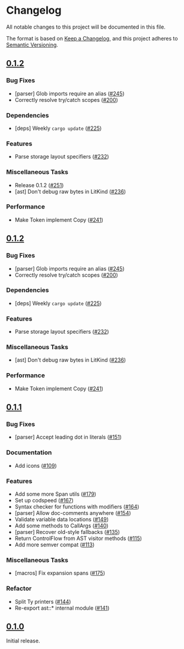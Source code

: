 # Changelog

All notable changes to this project will be documented in this file.

The format is based on [Keep a Changelog](https://keepachangelog.com/en/1.1.0/),
and this project adheres to [Semantic Versioning](https://semver.org/spec/v2.0.0.html).

## [0.1.2](https://github.com/paradigmxyz/solar/releases/tag/v0.1.2)

### Bug Fixes

- [parser] Glob imports require an alias ([#245](https://github.com/paradigmxyz/solar/issues/245))
- Correctly resolve try/catch scopes ([#200](https://github.com/paradigmxyz/solar/issues/200))

### Dependencies

- [deps] Weekly `cargo update` ([#225](https://github.com/paradigmxyz/solar/issues/225))

### Features

- Parse storage layout specifiers ([#232](https://github.com/paradigmxyz/solar/issues/232))

### Miscellaneous Tasks

- Release 0.1.2 ([#251](https://github.com/paradigmxyz/solar/issues/251))
- [ast] Don't debug raw bytes in LitKind ([#236](https://github.com/paradigmxyz/solar/issues/236))

### Performance

- Make Token implement Copy ([#241](https://github.com/paradigmxyz/solar/issues/241))

## [0.1.2](https://github.com/paradigmxyz/solar/releases/tag/v0.1.2)

### Bug Fixes

- [parser] Glob imports require an alias ([#245](https://github.com/paradigmxyz/solar/issues/245))
- Correctly resolve try/catch scopes ([#200](https://github.com/paradigmxyz/solar/issues/200))

### Dependencies

- [deps] Weekly `cargo update` ([#225](https://github.com/paradigmxyz/solar/issues/225))

### Features

- Parse storage layout specifiers ([#232](https://github.com/paradigmxyz/solar/issues/232))

### Miscellaneous Tasks

- [ast] Don't debug raw bytes in LitKind ([#236](https://github.com/paradigmxyz/solar/issues/236))

### Performance

- Make Token implement Copy ([#241](https://github.com/paradigmxyz/solar/issues/241))

## [0.1.1](https://github.com/paradigmxyz/solar/releases/tag/v0.1.1)

### Bug Fixes

- [parser] Accept leading dot in literals ([#151](https://github.com/paradigmxyz/solar/issues/151))

### Documentation

- Add icons ([#109](https://github.com/paradigmxyz/solar/issues/109))

### Features

- Add some more Span utils ([#179](https://github.com/paradigmxyz/solar/issues/179))
- Set up codspeed ([#167](https://github.com/paradigmxyz/solar/issues/167))
- Syntax checker for functions with modifiers ([#164](https://github.com/paradigmxyz/solar/issues/164))
- [parser] Allow doc-comments anywhere ([#154](https://github.com/paradigmxyz/solar/issues/154))
- Validate variable data locations ([#149](https://github.com/paradigmxyz/solar/issues/149))
- Add some methods to CallArgs ([#140](https://github.com/paradigmxyz/solar/issues/140))
- [parser] Recover old-style fallbacks ([#135](https://github.com/paradigmxyz/solar/issues/135))
- Return ControlFlow from AST visitor methods ([#115](https://github.com/paradigmxyz/solar/issues/115))
- Add more semver compat ([#113](https://github.com/paradigmxyz/solar/issues/113))

### Miscellaneous Tasks

- [macros] Fix expansion spans ([#175](https://github.com/paradigmxyz/solar/issues/175))

### Refactor

- Split Ty printers ([#144](https://github.com/paradigmxyz/solar/issues/144))
- Re-export ast::* internal module ([#141](https://github.com/paradigmxyz/solar/issues/141))

## [0.1.0](https://github.com/paradigmxyz/solar/releases/tag/v0.1.0)

Initial release.

<!-- generated by git-cliff -->

